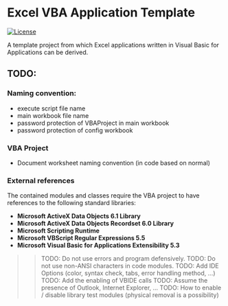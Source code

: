 # Excel VBA Application Template

[![License](https://img.shields.io/github/license/Player1os/excel-vba-application-template.svg)](https://github.com/Player1os/excel-vba-application-template/blob/master/LICENSE)

A template project from which Excel applications written in Visual Basic for Applications can be derived.

## TODO:

### Naming convention:
- execute script file name
- main workbook file name
- password protection of VBAProject in main workbook
- password protection of config workbook

### VBA Project

- Document worksheet naming convention (in code based on normal)

### External references

The contained modules and classes require the VBA project to have references to the following standard libraries:

- **Microsoft ActiveX Data Objects 6.1 Library**
- **Microsoft ActiveX Data Objects Recordset 6.0 Library**
- **Microsoft Scripting Runtime**
- **Microsoft VBScript Regular Expressions 5.5**
- **Microsoft Visual Basic for Applications Extensibility 5.3**

>> TODO: Do not use errors and program defensively.
>> TODO: Do not use non-ANSI characters in code modules.
>> TODO: Add IDE Options (color, syntax check, tabs, error handling method, ...)
>> TODO: Add the enabling of VBIDE calls
>> TODO: Assume the presence of Outlook, Internet Explorer, ...
>> TODO: How to enable / disable library test modules (physical removal is a possibility)
